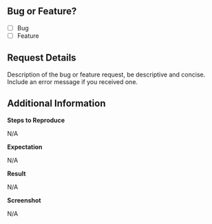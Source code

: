## Bug or Feature?

- [ ] Bug
- [ ] Feature

## Request Details

Description of the bug or feature request, be descriptive and concise. Include an error message if you received one.

## Additional Information

**Steps to Reproduce**

N/A

**Expectation**

N/A

**Result**

N/A

**Screenshot**

N/A
